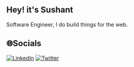 ## Hey! it's Sushant
Software Engineer, I do build things for the web.

<!--- ## Tech

![TypeScript](https://img.shields.io/badge/typescript-%23007ACC.svg?style=for-the-badge&logo=typescript&logoColor=white) --->

## 🌐Socials
[![LinkedIn](https://img.shields.io/badge/LinkedIn-%230077B5.svg?logo=linkedin&logoColor=white)](https://linkedin.com/in/sushant.sharma.23) [![Twitter](https://img.shields.io/badge/Twitter-%231DA1F2.svg?logo=Twitter&logoColor=white)](https://twitter.com/su5hi) 
